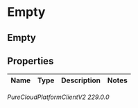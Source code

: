 # Empty

## Empty

## Properties

|Name | Type | Description | Notes|
|------------ | ------------- | ------------- | -------------|



_PureCloudPlatformClientV2 229.0.0_
